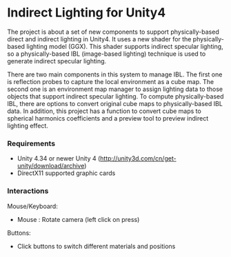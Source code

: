 # Indirect Lighting for Unity4
The project is about a set of new components to support physically-based direct and indirect lighting in Unity4. It uses a new shader for the physically-based lighting model (GGX). This shader supports indirect specular lighting, so a physically-based IBL (image-based lighting) technique is used to generate indirect specular lighting. 

There are two main components in this system to manage IBL. The first one is reflection probes to capture the local environment as a cube map. The second one is an environment map manager to assign lighting data to those objects that support indirect specular lighting. To compute physically-based IBL, there are options to convert original cube maps to physically-based IBL data. In addition, this project has a function to convert cube maps to spherical harmonics coefficients and a preview tool to preview indirect lighting effect.
### Requirements
* Unity 4.34 or newer Unity 4 (http://unity3d.com/cn/get-unity/download/archive)
* DirectX11 supported graphic cards 

### Interactions
Mouse/Keyboard:
- Mouse : Rotate camera (left click on press)

 Buttons:
* Click buttons to switch different materials and positions
